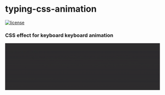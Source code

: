 # typing-css-animation

[![license](https://img.shields.io/github/license/DAVFoundation/captain-n3m0.svg?style=flat-square)](https://github.com/matheusicaro/typing-css-animation/blob/master/LICENSE)
<br>

### CSS effect for keyboard keyboard animation

![css-animation](https://github.com/matheusicaro/typing-css-animation/blob/master/preview.gif)
